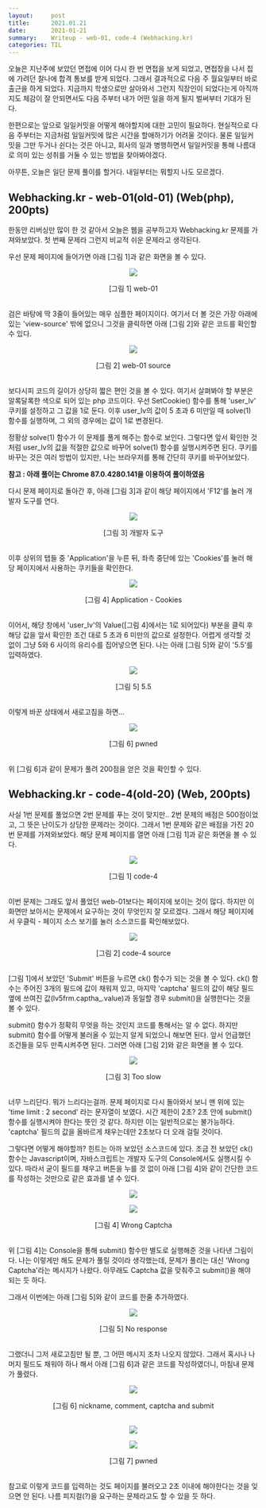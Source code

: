 ```yaml
---
layout:     post
title:      2021.01.21
date:       2021-01-21
summary:	Writeup - web-01, code-4 (Webhacking.kr)
categories: TIL
---
```


오늘은 지난주에 보았던 면접에 이어 다시 한 번 면접을 보게 되었고, 면접장을 나서 집에 가려던 찰나에 합격 통보를 받게 되었다.
그래서 결과적으로 다음 주 월요일부터 바로 출근을 하게 되었다. 지금까지 학생으로만 살아와서 그런지 직장인이 되었다는게 아직까지도 체감이 잘 안되면서도 다음 주부터 내가 어떤 일을 하게 될지 벌써부터 기대가 된다.

한편으로는 앞으로 일일커밋을 어떻게 해야할지에 대한 고민이 필요하다. 현실적으로 다음 주부터는 지금처럼 일일커밋에 많은 시간을 할애하기가 어려울 것이다. 물론 일일커밋을 그만 두거나 쉰다는 것은 아니고, 회사의 일과 병행하면서 일일커밋을 통해 나름대로 의미 있는 성취를 거둘 수 있는 방법을 찾아봐야겠다.

아무튼, 오늘은 일단 문제 풀이를 할거다. 내일부터는 뭐할지 나도 모르겠다.

## Webhacking.kr - web-01(old-01) (Web(php), 200pts)

한동안 리버싱만 많이 한 것 같아서 오늘은 웹을 공부하고자 Webhacking.kr 문제를 가져와보았다.
첫 번째 문제라 그런지 비교적 쉬운 문제라고 생각된다.

우선 문제 페이지에 들어가면 아래 [그림 1]과 같은 화면을 볼 수 있다.

<p align="center"><img src="https://user-images.githubusercontent.com/75083364/105341246-38694a80-5c22-11eb-8fe3-c6de3412d591.png"></p>
<center>[그림 1] web-01</center><br>

검은 바탕에 딱 3줄이 들어있는 매우 심플한 페이지이다. 여기서 더 볼 것은 가장 아래에 있는 'view-source' 밖에 없으니 그것을 클릭하면 아래 [그림 2]와 같은 코드를 확인할 수 있다.

<p align="center"><img src="https://user-images.githubusercontent.com/75083364/105341248-399a7780-5c22-11eb-8ce1-d825c6b5ff57.png"></p>
<center>[그림 2] web-01 source</center><br>

보다시피 코드의 길이가 상당히 짧은 편인 것을 볼 수 있다. 여기서 살펴봐야 할 부분은 알록달록한 색으로 되어 있는 php 코드이다. 우선 SetCookie() 함수를 통해 'user_lv' 쿠키를 설정하고 그 값을 1로 둔다. 이후 user_lv의 값이 5 초과 6 미만일 때 solve(1) 함수를 실행하며, 그 외의 경우에는 값이 1로 변경된다.

정황상 solve(1) 함수가 이 문제를 풀게 해주는 함수로 보인다. 그렇다면 앞서 확인한 것처럼 user_lv의 값을 적절한 값으로 바꾸어 solve(1) 함수를 실행시켜주면 된다. 쿠키를 바꾸는 것은 여러 방법이 있지만, 나는 브라우저를 통해 간단히 쿠키를 바꾸어보았다.

**참고 : 아래 풀이는 Chrome 87.0.4280.141을 이용하여 풀이하였음**

다시 문제 페이지로 돌아간 후, 아래 [그림 3]과 같이 해당 페이지에서 'F12'를 눌러 개발자 도구를 연다.

<p align="center"><img src="https://user-images.githubusercontent.com/75083364/105341249-3a330e00-5c22-11eb-8c8a-a0313b40d7bb.png"></p>
<center>[그림 3] 개발자 도구</center><br>

이후 상위의 탭들 중 'Application'을 누른 뒤, 좌측 중단에 있는 'Cookies'를 눌러 해당 페이지에서 사용하는 쿠키들을 확인한다.

<p align="center"><img src="https://user-images.githubusercontent.com/75083364/105341252-3a330e00-5c22-11eb-8922-fe11f95d14bc.png"></p>
<center>[그림 4] Application - Cookies</center><br>

이어서, 해당 창에서 'user_lv'의 Value([그림 4]에서는 1로 되어있다) 부분을 클릭 후 해당 값을 앞서 확인한 조건 대로 5 초과 6 미만의 값으로 설정한다. 어렵게 생각할 것 없이 그냥 5와 6 사이의 유리수를 집어넣으면 된다. 나는 아래 [그림 5]와 같이 '5.5'를 입력하였다.

<p align="center"><img src="https://user-images.githubusercontent.com/75083364/105341255-3acba480-5c22-11eb-9d7f-99c64d3e0c0c.png"></p>
<center>[그림 5] 5.5</center><br>

이렇게 바꾼 상태에서 새로고침을 하면... 

<p align="center"><img src="https://user-images.githubusercontent.com/75083364/105341259-3acba480-5c22-11eb-9c7e-9c4e2ba929fa.png"></p>
<center>[그림 6] pwned</center><br>

위 [그림 6]과 같이 문제가 풀려 200점을 얻은 것을 확인할 수 있다.

## Webhacking.kr - code-4(old-20) (Web, 200pts)

사실 1번 문제를 풀었으면 2번 문제를 푸는 것이 맞지만.. 2번 문제의 배점은 500점이었고, 그 뜻은 난이도가 상당한 문제라는 것이다. 그래서 1번 문제와 같은 배점을 가진 20번 문제를 가져와보았다. 해당 문제 페이지를 열면 아래 [그림 1]과 같은 화면을 볼 수 있다.

<p align="center"><img src="https://user-images.githubusercontent.com/75083364/105341264-3d2dfe80-5c22-11eb-83cd-eceeebdcefb1.png"></p>
<center>[그림 1] code-4</center><br>

이번 문제는 그래도 앞서 풀었던 web-01보다는 페이지에 보이는 것이 많다. 하지만 이 화면만 보아서는 문제에서 요구하는 것이 무엇인지 잘 모르겠다. 그래서 해당 페이지에서 우클릭 - 페이지 소스 보기를 눌러 소스코드를 확인해보았다.

<p align="center"><img src="https://user-images.githubusercontent.com/75083364/105341266-3dc69500-5c22-11eb-817f-f73f5b0c12f5.png"></p>
<center>[그림 2] code-4 source</center><br>

[그림 1]에서 보았던 'Submit' 버튼을 누르면 ck() 함수가 되는 것을 볼 수 있다. ck() 함수는 주어진 3개의 필드에 값이 채워져 있고, 마지막 'captcha' 필드의 값이 해당 필드 옆에 쓰여진 값(lv5frm.captha_.value)과 동일할 경우 submit()을 실행한다는 것을 볼 수 있다.

submit() 함수가 정확히 무엇을 하는 것인지 코드를 통해서는 알 수 없다. 하지만 submit() 함수를 어떻게 불러올 수 있는지 알게 되었으니 해보면 된다. 앞서 언급했던 조건들을 모두 만족시켜주면 된다. 그러면 아래 [그림 2]와 같은 화면을 볼 수 있다.

<p align="center"><img src="https://user-images.githubusercontent.com/75083364/105341268-3dc69500-5c22-11eb-9e9d-da28615c9bb9.png"></p>
<center>[그림 3] Too slow</center><br>

너무 느리단다. 뭐가 느리다는걸까. 문제 페이지로 다시 돌아와서 보니 맨 위에 있는 'time limit : 2 second' 라는 문자열이 보였다. 시간 제한이 2초? 2초 안에 submit() 함수를 실행시켜야 한다는 뜻인 것 같다. 하지만 이는 일반적으로는 불가능하다. 'captcha' 필드의 값을 올바르게 채우는데만 2초보다 더 오래 걸릴 것이다.

그렇다면 어떻게 해야할까? 힌트는 아까 보았던 소스코드에 있다. 조금 전 보았던 ck() 함수는 Javascript이며, 자바스크립트는 개발자 도구의 Console에서도 실행시킬 수 있다. 따라서 굳이 필드를 채우고 버튼을 누를 것 없이 아래 [그림 4]와 같이 간단한 코드를 작성하는 것만으로 같은 효과를 낼 수 있다.

<p align="center"><img src="https://user-images.githubusercontent.com/75083364/105341271-3e5f2b80-5c22-11eb-8da8-355860ab9ddb.png"></p>
<p align="center"><img src="https://user-images.githubusercontent.com/75083364/105341272-3ef7c200-5c22-11eb-8247-534d60e0420b.png"></p>
<center>[그림 4] Wrong Captcha</center><br>

위 [그림 4]는 Console을 통해 submit() 함수만 별도로 실행해준 것을 나타낸 그림이다.
나는 이렇게만 해도 문제가 풀릴 것이라 생각했는데, 문제가 풀리는 대신 'Wrong Captcha'라는 메시지가 나왔다.
아무래도 Captcha 값을 맞춰주고 submit()을 해야 되는 듯 하다.

그래서 이번에는 아래 [그림 5]와 같이 코드를 한줄 추가하였다.

<p align="center"><img src="https://user-images.githubusercontent.com/75083364/105341273-3ef7c200-5c22-11eb-84b1-1a1bbdedbe68.png"></p>
<center>[그림 5] No response</center><br>

그랬더니 그저 새로고침만 될 뿐, 그 어떤 메시지 조차 나오지 않았다.
그래서 혹시나 나머지 필드도 채워야 하나 해서 아래 [그림 6]과 같은 코드를 작성하였더니, 마침내 문제가 풀렸다.

<p align="center"><img src="https://user-images.githubusercontent.com/75083364/105341276-3f905880-5c22-11eb-861a-b4cba8dafa03.png"></p>
<center>[그림 6] nickname, comment, captcha and submit</center><br>

<p align="center"><img src="https://user-images.githubusercontent.com/75083364/105341277-3f905880-5c22-11eb-8abb-3da068d3e579.png"></p>
<p align="center"><img src="https://user-images.githubusercontent.com/75083364/105341280-4028ef00-5c22-11eb-9fe6-858c23be8ba4.png"></p>
<center>[그림 7] pwned</center><br>

참고로 이렇게 코드를 입력하는 것도 페이지를 불러오고 2초 이내에 해야한다는 것을 잊으면 안 된다.
나름 피지컬(?)을 요구하는 문제라고도 할 수 있을 듯 하다.